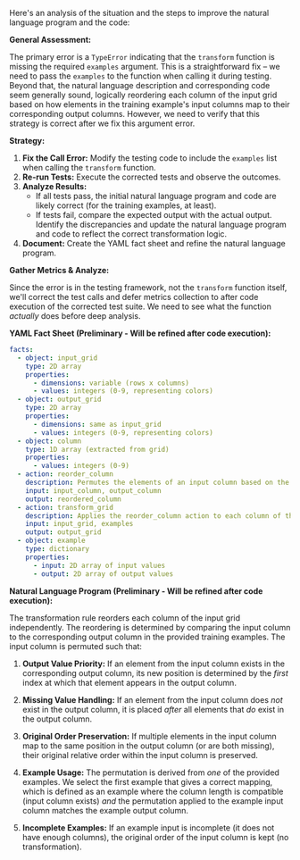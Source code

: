 Here's an analysis of the situation and the steps to improve the natural language program and the code:

**General Assessment:**

The primary error is a `TypeError` indicating that the `transform` function is missing the required `examples` argument. This is a straightforward fix – we need to pass the `examples` to the function when calling it during testing. Beyond that, the natural language description and corresponding code seem generally sound, logically reordering each column of the input grid based on how elements in the training example's input columns map to their corresponding output columns. However, we need to verify that this strategy is correct after we fix this argument error.

**Strategy:**

1.  **Fix the Call Error:** Modify the testing code to include the `examples` list when calling the `transform` function.
2.  **Re-run Tests:** Execute the corrected tests and observe the outcomes.
3.  **Analyze Results:**
    *   If all tests pass, the initial natural language program and code are likely correct (for the training examples, at least).
    *   If tests fail, compare the expected output with the actual output. Identify the discrepancies and update the natural language program and code to reflect the correct transformation logic.
4.  **Document:** Create the YAML fact sheet and refine the natural language program.

**Gather Metrics & Analyze:**

Since the error is in the testing framework, not the `transform` function itself, we'll correct the test calls and defer metrics collection to after code execution of the corrected test suite. We need to see what the function *actually* does before deep analysis.

**YAML Fact Sheet (Preliminary - Will be refined after code execution):**


```yaml
facts:
  - object: input_grid
    type: 2D array
    properties:
      - dimensions: variable (rows x columns)
      - values: integers (0-9, representing colors)
  - object: output_grid
    type: 2D array
    properties:
      - dimensions: same as input_grid
      - values: integers (0-9, representing colors)
  - object: column
    type: 1D array (extracted from grid)
    properties:
      - values: integers (0-9)
  - action: reorder_column
    description: Permutes the elements of an input column based on the order of corresponding elements in the output column.
    input: input_column, output_column
    output: reordered_column
  - action: transform_grid
    description: Applies the reorder_column action to each column of the input_grid.
    input: input_grid, examples
    output: output_grid
  - object: example
    type: dictionary
    properties:
      - input: 2D array of input values
      - output: 2D array of output values

```


**Natural Language Program (Preliminary - Will be refined after code execution):**

The transformation rule reorders each column of the input grid independently. The reordering is determined by comparing the input column to the corresponding output column in the provided training examples. The input column is permuted such that:

1.  **Output Value Priority:** If an element from the input column exists in the corresponding output column, its new position is determined by the *first* index at which that element appears in the output column.

2.  **Missing Value Handling:** If an element from the input column does *not* exist in the output column, it is placed *after* all elements that *do* exist in the output column.

3.  **Original Order Preservation:** If multiple elements in the input column map to the same position in the output column (or are both missing), their original relative order within the input column is preserved.

4.  **Example Usage:** The permutation is derived from *one* of the provided examples. We select the first example that gives a correct mapping, which is defined as an example where the column length is compatible (input column exists) *and* the permutation applied to the example input column matches the example output column.

5.  **Incomplete Examples:** If an example input is incomplete (it does not have enough columns), the original order of the input column is kept (no transformation).
